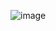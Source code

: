 ![image](https://user-images.githubusercontent.com/76894132/190267082-86297511-868c-44f5-8fd6-61c10f01c22e.png)
